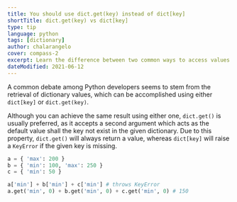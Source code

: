 ```yaml
---
title: You should use dict.get(key) instead of dict[key]
shortTitle: dict.get(key) vs dict[key]
type: tip
language: python
tags: [dictionary]
author: chalarangelo
cover: compass-2
excerpt: Learn the difference between two common ways to access values in Python dictionaries and level up your code today.
dateModified: 2021-06-12
---
```


A common debate among Python developers seems to stem from the retrieval of dictionary values, which can be accomplished using either `dict[key]` or `dict.get(key)`.

Although you can achieve the same result using either one, `dict.get()` is usually preferred, as it accepts a second argument which acts as the default value shall the key not exist in the given dictionary. Due to this property, `dict.get()` will always return a value, whereas `dict[key]` will raise a `KeyError` if the given key is missing.

```py
a = { 'max': 200 }
b = { 'min': 100, 'max': 250 }
c = { 'min': 50 }

a['min'] + b['min'] + c['min'] # throws KeyError
a.get('min', 0) + b.get('min', 0) + c.get('min', 0) # 150
```
